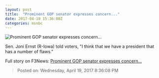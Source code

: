 ```yaml
---
layout: post
title:  "Prominent GOP senator expresses concern..."
date: 2017-04-19 15:36:08Z
categories: msnbc
---
```


![Prominent GOP senator expresses concern...](http://www.msnbc.com/sites/msnbc/files/styles/ratio--1_91-1--1200x630/public/gettyimages-462075782.jpg?itok=Txf90BQi)

Sen. Joni Ernst (R-Iowa) told voters, "I think that we have a president that has a number of flaws."


Full story on F3News: [Prominent GOP senator expresses concern...](http://www.f3nws.com/n/CxfCgF)

> Posted on: Wednesday, April 19, 2017 8:36:08 PM
